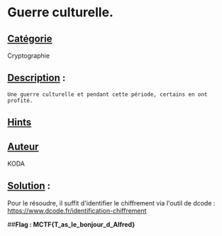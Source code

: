 # **Guerre culturelle**.
## <u>**Catégorie**</u>

Cryptographie

## <u>**Description**</u> :

```
Une guerre culturelle et pendant cette période, certains en ont profité.

```

## <u>Hints</u> 

## <u>Auteur</u> 

KODA

## <u>Solution</u> :

Pour le résoudre, il suffit d'identifier le chiffrement via l'outil de dcode : https://www.dcode.fr/identification-chiffrement

##**Flag : MCTF{T_as_le_bonjour_d_Alfred}**
